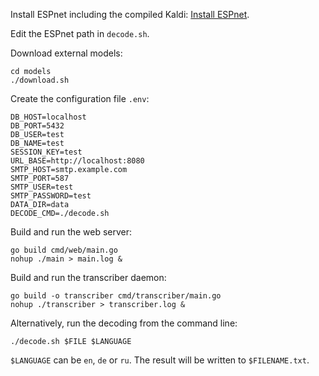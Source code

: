 Install ESPnet including the compiled Kaldi: [Install ESPnet](https://espnet.github.io/espnet/installation.html).

Edit the ESPnet path in `decode.sh`.

Download external models:

```
cd models
./download.sh
```

Create the configuration file `.env`:

```
DB_HOST=localhost
DB_PORT=5432
DB_USER=test
DB_NAME=test
SESSION_KEY=test
URL_BASE=http://localhost:8080
SMTP_HOST=smtp.example.com
SMTP_PORT=587
SMTP_USER=test
SMTP_PASSWORD=test
DATA_DIR=data
DECODE_CMD=./decode.sh
```

Build and run the web server:

```
go build cmd/web/main.go
nohup ./main > main.log &
```

Build and run the transcriber daemon:

```
go build -o transcriber cmd/transcriber/main.go
nohup ./transcriber > transcriber.log &
```

Alternatively, run the decoding from the command line:

```
./decode.sh $FILE $LANGUAGE
```

`$LANGUAGE` can be `en`, `de` or `ru`.
The result will be written to `$FILENAME.txt`.
